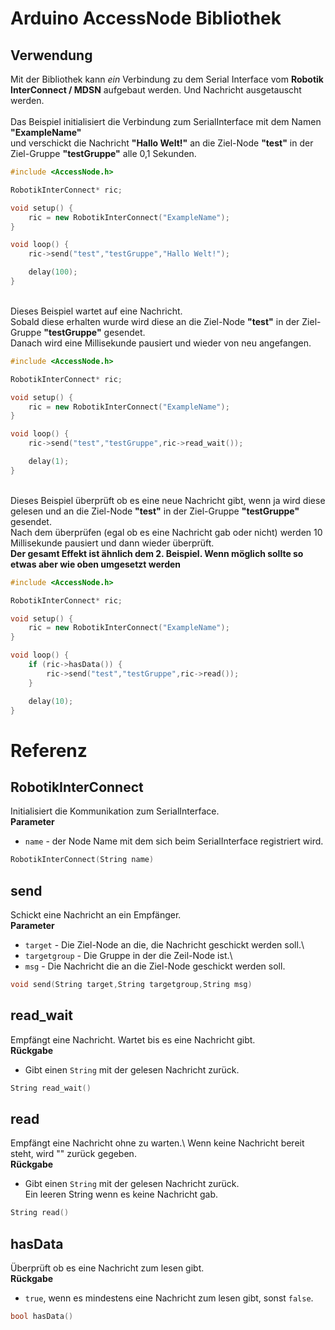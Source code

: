 # Arduino AccessNode Bibliothek


## Verwendung
Mit der Bibliothek kann *ein* Verbindung zu dem Serial Interface vom **Robotik InterConnect / MDSN** aufgebaut werden. Und Nachricht ausgetauscht werden.\
  \
Das Beispiel initialisiert die Verbindung zum SerialInterface mit dem Namen **"ExampleName"**\
und verschickt die Nachricht **"Hallo Welt!"** an die Ziel-Node **"test"** in der Ziel-Gruppe **"testGruppe"** alle 0,1 Sekunden.
```cpp
#include <AccessNode.h>

RobotikInterConnect* ric;

void setup() {
    ric = new RobotikInterConnect("ExampleName");
}

void loop() {
    ric->send("test","testGruppe","Hallo Welt!"); 

    delay(100);
}
```
  \
Dieses Beispiel wartet auf eine Nachricht.\
Sobald diese erhalten wurde wird diese an die Ziel-Node **"test"** in der Ziel-Gruppe **"testGruppe"** gesendet.\
Danach wird eine Millisekunde pausiert und wieder von neu angefangen.
```cpp
#include <AccessNode.h>

RobotikInterConnect* ric;

void setup() {
    ric = new RobotikInterConnect("ExampleName");
}

void loop() {
    ric->send("test","testGruppe",ric->read_wait());  

    delay(1);
}
```
  \
Dieses Beispiel überprüft ob es eine neue Nachricht gibt, wenn ja wird diese gelesen und an die Ziel-Node **"test"** in der Ziel-Gruppe **"testGruppe"** gesendet.\
Nach dem überprüfen (egal ob es eine Nachricht gab oder nicht) werden 10 Millisekunde pausiert und dann wieder überprüft.\
**Der gesamt Effekt ist ähnlich dem 2. Beispiel. Wenn möglich sollte so etwas aber wie oben umgesetzt werden**
```cpp
#include <AccessNode.h>

RobotikInterConnect* ric;

void setup() {
    ric = new RobotikInterConnect("ExampleName");
}

void loop() {
    if (ric->hasData()) {
        ric->send("test","testGruppe",ric->read());
    }

    delay(10);
}
```

# Referenz

## **RobotikInterConnect**
Initialisiert die Kommunikation zum SerialInterface.\
**Parameter**
* `name` - der Node Name mit dem sich beim SerialInterface registriert wird.
```cpp
RobotikInterConnect(String name)
```
  

## **send**
Schickt eine Nachricht an ein Empfänger.\
**Parameter**
* `target` - Die Ziel-Node an die, die Nachricht geschickt werden soll.\
* `targetgroup` - Die Gruppe in der die Zeil-Node ist.\
* `msg` - Die Nachricht die an die Ziel-Node geschickt werden soll.
```cpp
void send(String target,String targetgroup,String msg)
```

## **read_wait**
Empfängt eine Nachricht. Wartet bis es eine Nachricht gibt.\
**Rückgabe**
* Gibt einen `String` mit der gelesen Nachricht zurück.
```cpp
String read_wait()
```

## **read**
Empfängt eine Nachricht ohne zu warten.\ 
Wenn keine Nachricht bereit steht, wird "" zurück gegeben.\
**Rückgabe**
* Gibt einen `String` mit der gelesen Nachricht zurück.\
  Ein leeren String wenn es keine Nachricht gab.
```cpp
String read()
```


## **hasData**
Überprüft ob es eine Nachricht zum lesen gibt.\
**Rückgabe**
* `true`, wenn es mindestens eine Nachricht zum lesen gibt, sonst `false`.
```cpp
bool hasData()
```